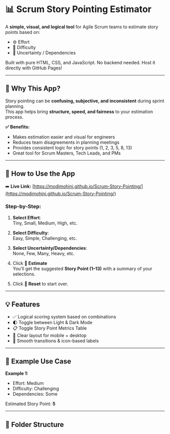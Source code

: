 # 📊 Scrum Story Pointing Estimator

A **simple, visual, and logical tool** for Agile Scrum teams to estimate story points based on:
- ⚙️ Effort  
- 🧠 Difficulty  
- 🔗 Uncertainty / Dependencies

Built with pure HTML, CSS, and JavaScript. No backend needed. Host it directly with GitHub Pages!

---

## 🎯 Why This App?

Story pointing can be **confusing, subjective, and inconsistent** during sprint planning.  
This app helps bring **structure, speed, and fairness** to your estimation process.

**✅ Benefits:**
- Makes estimation easier and visual for engineers
- Reduces team disagreements in planning meetings
- Provides consistent logic for story points (1, 2, 3, 5, 8, 13)
- Great tool for Scrum Masters, Tech Leads, and PMs

---

## 📌 How to Use the App

➡️ **Live Link:** [https://modimohini.github.io/Scrum-Story-Pointing/](https://modimohini.github.io/Scrum-Story-Pointing/)

### Step-by-Step:

1. **Select Effort**:  
   Tiny, Small, Medium, High, etc.

2. **Select Difficulty**:  
   Easy, Simple, Challenging, etc.

3. **Select Uncertainty/Dependencies**:  
   None, Few, Many, Heavy, etc.

4. Click **🚀 Estimate**  
   You’ll get the suggested **Story Point (1–13)** with a summary of your selections.

5. Click **🔄 Reset** to start over.

---

## 💡 Features

- ✅ Logical scoring system based on combinations
- 🌓 Toggle between Light & Dark Mode
- 📋 Toggle Story Point Metrics Table
- 🎯 Clear layout for mobile + desktop
- 🎨 Smooth transitions & icon-based labels

---

## 🧪 Example Use Case

**Example 1:**  
- Effort: Medium  
- Difficulty: Challenging  
- Dependencies: Some  

Estimated Story Point: **5**

---

## 📁 Folder Structure

